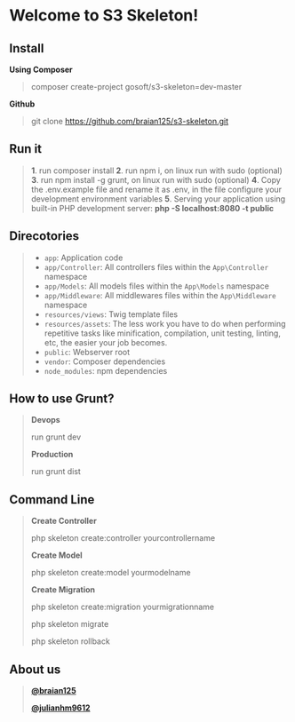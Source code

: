 Welcome to S3 Skeleton!
===================

Install
-------------

**Using Composer**
>composer create-project gosoft/s3-skeleton=dev-master

**Github**
>git clone https://github.com/braian125/s3-skeleton.git

Run it
-------------

>**1**. run composer install
>**2**. run npm i, on linux run with sudo (optional)
>**3**. run npm install -g grunt, on linux run with sudo (optional)
>**4**. Copy the .env.example file and rename it as .env, in the file configure your development environment variables
>**5**. Serving your application using built-in PHP development server: **php -S localhost:8080 -t public**


Direcotories
------------

>* `app`: Application code
>* `app/Controller`: All controllers files within the `App\Controller` namespace
>* `app/Models`: All models files within the `App\Models` namespace
>* `app/Middleware`: All middlewares files within the `App\Middleware` namespace
>* `resources/views`: Twig template files
>* `resources/assets`: The less work you have to do when performing repetitive tasks like minification, compilation, unit testing, linting, etc, the easier your job becomes.
>* `public`: Webserver root
>* `vendor`: Composer dependencies
>* `node_modules`: npm dependencies

How to use Grunt?
-------------

>**Devops**
>
> run grunt dev
>
>**Production**
>
> run grunt dist

Command Line
-------------

>**Create Controller**
>
>php skeleton create:controller yourcontrollername
>
>**Create Model**
>
>php skeleton create:model yourmodelname
>
>**Create Migration**
>
>php skeleton create:migration yourmigrationname
>
>php skeleton migrate
>
>php skeleton rollback



About us
--------
>**[@braian125](https://twitter.com/braian125)**
>
>**[@julianhm9612](https://twitter.com/julianhm9612)**